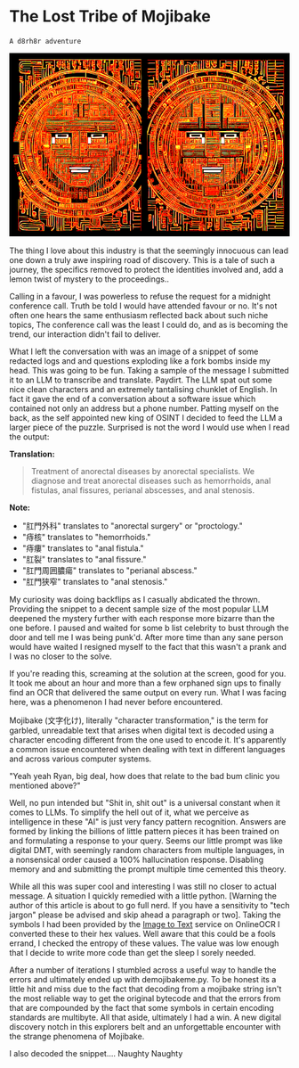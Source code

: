 # The Lost Tribe of Mojibake
```
A d8rh8r adventure
```
![The lost tribe of Mojibake](./thelosttribeofMojibake.png)

The thing I love about this industry is that the seemingly innocuous can lead one down a truly awe inspiring road of discovery.  This is a tale of such a journey, the specifics removed to protect the identities involved and, add a lemon twist of mystery to the proceedings..  

Calling in a favour, I was powerless to refuse the request for a midnight conference call. Truth be told I would have attended favour or no. It's not often one hears the same enthusiasm reflected back about such niche topics, The conference call was the least I could do, and as is becoming the trend, our interaction didn't fail to deliver.

What I left the conversation with was an image of a snippet of some redacted logs and and questions exploding like a fork bombs inside my head.  This was going to be fun.  Taking a sample of the message I submitted it to an LLM to transcribe and translate.  Paydirt.  The LLM spat out some nice clean characters and an extremely tantalising chunklet of English.  In fact it gave the end of a conversation about a software issue which contained not only an address but a phone number.  Patting myself on the back,  as the self appointed new king of OSINT I decided to feed the LLM a larger piece of the puzzle.  Surprised is not the word I would use when I read the output:

**Translation:**

> Treatment of anorectal diseases by anorectal specialists. We diagnose and treat anorectal diseases such as hemorrhoids, anal fistulas, anal fissures, perianal abscesses, and anal stenosis.

**Note:**

- "肛門外科" translates to "anorectal surgery" or "proctology."
- "痔核" translates to "hemorrhoids."
- "痔瘻" translates to "anal fistula."
- "肛裂" translates to "anal fissure."
- "肛門周囲膿瘍" translates to "perianal abscess."
- "肛門狭窄" translates to "anal stenosis."

My curiosity was doing backflips as I casually abdicated the thrown.  Providing the snippet to a decent sample size of the most popular LLM deepened the mystery further with each response more bizarre than the one before.  I paused and waited for some b list celebrity to bust through the door and tell me I was being punk'd.  After more time than any sane person would have waited I resigned myself to the fact that this wasn't a prank and I was no closer to the solve.

If you're reading this, screaming at the solution at the screen, good for you.  It took me about an hour and more than a few orphaned sign ups to finally find an OCR that delivered the same output on every run.  What I was facing here, was a phenomenon I had never before encountered.

Mojibake (文字化け), literally "character transformation," is the term for garbled, unreadable text that arises when digital text is decoded using a character encoding different from the one used to encode it. It's apparently a common issue encountered when dealing with text in different languages and across various computer systems. 

"Yeah yeah Ryan, big deal, how does that relate to the bad bum clinic you mentioned above?"

Well, no pun intended but "Shit in, shit out" is a universal constant when it comes to LLMs.  To simplify the hell out of it, what we perceive as intelligence in these "AI" is just very fancy pattern recognition.  Answers are formed by linking the billions of little pattern pieces it has been trained on and formulating a response to your query.  Seems our little prompt was like digital DMT, with seemingly random characters from multiple languages, in a nonsensical order caused a 100% hallucination response.  Disabling memory and and submitting the prompt multiple time cemented this theory.

While all this was super cool and interesting I was still no closer to actual message.  A situation I quickly remedied with a little python.  [Warning the author of this article is about to go full nerd.  If you have a sensitivity to "tech jargon" please be advised and skip ahead a paragraph or two].  Taking the symbols I had been provided by the [Image to Text](https://www.onlineocr.net/) service on OnlineOCR I converted these to their hex values.   Well aware that this could be a fools errand, I checked the entropy of these values.   The value was low enough that I decide to write more code than get the sleep I sorely needed.

After a number of iterations I stumbled across a useful way to handle the errors and ultimately ended up with demojibakeme.py.  To be honest its a little hit and miss due to the fact that decoding from a mojibake string isn't the most reliable way to get the original bytecode and that the errors from that are compounded by the fact that some symbols in certain encoding standards are multibyte.  All that aside, ultimately I had a win.  A new digital discovery notch in this explorers belt and an unforgettable encounter with the strange phenomena of Mojibake.

I also decoded the snippet.... Naughty Naughty 
 
